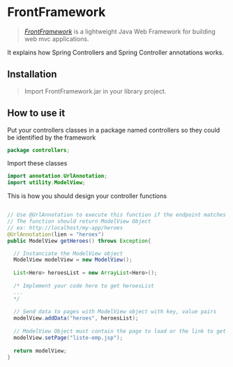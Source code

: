 # FrontFramework
> [_FrontFramework_](https://github.com/JaheemHarris/FrontFramework) is a lightweight Java Web Framework for building web mvc applications.

It explains how Spring Controllers and Spring Controller annotations works.

## Installation

> Import FrontFramework.jar in your library project.

## How to use it

Put your controllers classes in a package named controllers so they could be identified by the framework

```java
package controllers;
```

 Import these classes
```java
import annotation.UrlAnnotation;
import utility.ModelView;
```



This is how you should design your controller functions
```java

// Use @UrlAnnotation to execute this function if the endpoint matches the value of "lien"
// The function should return ModelView Object
// ex: http://localhost/my-app/heroes
@UrlAnnotation(lien = "heroes")
public ModelView getHeroes() throws Exception{

  // Instanciate the ModelView object
  ModelView modelView = new ModelView();
  
  List<Hero> heroesList = new ArrayList<Hero>();
  
  /* Implement your code here to get heroesList
  ...
  */
  
  // Send data to pages with ModelView object with key, value pairs
  modelView.addData("heroes", heroesList);
  
  // ModelView Object must contain the page to load or the link to get redirected
  modelView.setPage("liste-emp.jsp");
  
  return modelView;
}
```


